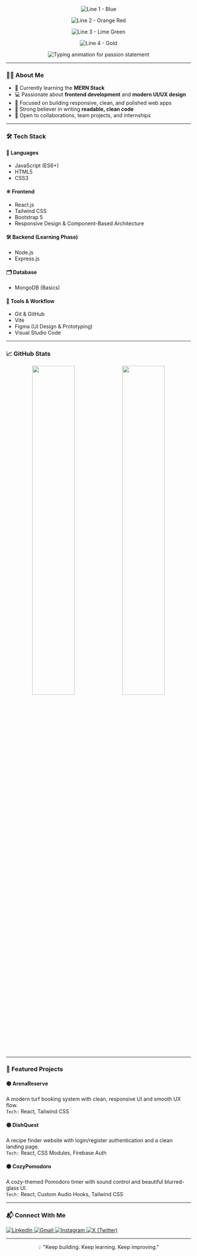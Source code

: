<p align="center">
  <img src="https://readme-typing-svg.demolab.com?font=JetBrains+Mono&size=28&duration=2000&pause=1000&color=1E90FF&center=true&vCenter=true&width=800&lines=Hi+there%2C+I'm+Afin." alt="Line 1 - Blue" />
</p>
<p align="center">
  <img src="https://readme-typing-svg.demolab.com?font=JetBrains+Mono&size=28&duration=2000&pause=1000&color=FF4500&center=true&vCenter=true&width=800&lines=Frontend+Developer." alt="Line 2 - Orange Red" />
</p>
<p align="center">
  <img src="https://readme-typing-svg.demolab.com?font=JetBrains+Mono&size=28&duration=2000&pause=1000&color=32CD32&center=true&vCenter=true&width=800&lines=MERN+Stack+Dev." alt="Line 3 - Lime Green" />
</p>
<p align="center">
  <img src="https://readme-typing-svg.demolab.com?font=JetBrains+Mono&size=28&duration=2000&pause=1000&color=FFD700&center=true&vCenter=true&width=800&lines=UI%2FUX+Focused+Engineer." alt="Line 4 - Gold" />
</p>


<p align="center">
  <img src="https://readme-typing-svg.demolab.com?font=JetBrains+Mono&size=20&duration=4000&pause=2000&color=708090&center=true&vCenter=true&width=800&lines=Passionate+about+building+clean,+responsive+UIs+with+a+focus+on+user+experience." alt="Typing animation for passion statement" />
</p>


---

### 🧑‍💻 About Me

- 🎯 Currently learning the **MERN Stack**
- 💻 Passionate about **frontend development** and **modern UI/UX design**
- 🚀 Focused on building responsive, clean, and polished web apps
- 🧠 Strong believer in writing **readable, clean code**
- 🤝 Open to collaborations, team projects, and internships

---

### 🛠️ Tech Stack

#### 🧩 Languages  
- JavaScript (ES6+)  
- HTML5  
- CSS3  

#### ⚛️ Frontend  
- React.js  
- Tailwind CSS
- Bootstrap 5 
- Responsive Design & Component-Based Architecture  

#### 🛠 Backend (Learning Phase)  
- Node.js  
- Express.js  

#### 🗂️ Database  
- MongoDB (Basics)  

#### 🧰 Tools & Workflow  
- Git & GitHub  
- Vite  
- Figma (UI Design & Prototyping)  
- Visual Studio Code

---

### 📈 GitHub Stats

<p align="center">
  <img src="https://github-readme-stats.vercel.app/api?username=Afin0x&show_icons=true&theme=transparent" width="48%" />
  <img src="https://streak-stats.demolab.com?user=Afin0x&theme=transparent" width="48%" />
</p>


---

### 🚀 Featured Projects

#### 🟢 ArenaReserve
A modern turf booking system with clean, responsive UI and smooth UX flow.  
`Tech:` React, Tailwind CSS

#### 🟣 DishQuest
A recipe finder website with login/register authentication and a clean landing page.  
`Tech:` React, CSS Modules, Firebase Auth

#### 🟠 CozyPomodoro
A cozy-themed Pomodoro timer with sound control and beautiful blurred-glass UI.  
`Tech:` React, Custom Audio Hooks, Tailwind CSS

---

### 📬 Connect With Me

<p align="left">
  <a href="https://linkedin.com/in/afin-nk-195366340" target="_blank">
    <img src="https://img.shields.io/badge/LinkedIn-0077B5?style=flat&logo=linkedin&logoColor=white" alt="LinkedIn" />
  </a>
  <a href="mailto:afinnk1@gmail.com" target="_blank">
    <img src="https://img.shields.io/badge/Gmail-D14836?style=flat&logo=gmail&logoColor=white" alt="Gmail" />
  </a>
  <a href="https://instagram.com/__a_f_i_n_" target="_blank">
    <img src="https://img.shields.io/badge/Instagram-E4405F?style=flat&logo=instagram&logoColor=white" alt="Instagram" />
  </a>
  <a href="https://x.com/Afinnk1" target="_blank">
    <img src="https://img.shields.io/badge/X-000000?style=flat&logo=twitter&logoColor=white" alt="X (Twitter)" />
  </a>
</p>

---

<p align="center">💡 "Keep building. Keep learning. Keep improving."</p>

